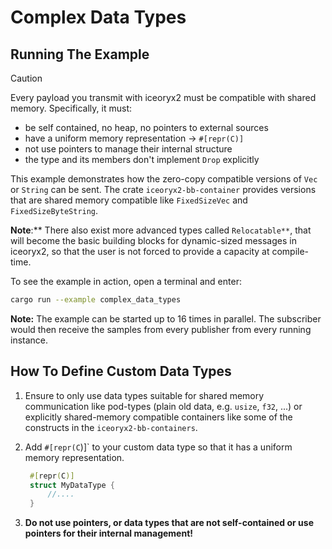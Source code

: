 # Complex Data Types

## Running The Example

> [!CAUTION]
> Every payload you transmit with iceoryx2 must be compatible with shared
> memory. Specifically, it must:
>
> * be self contained, no heap, no pointers to external sources
> * have a uniform memory representation -> `#[repr(C)]`
> * not use pointers to manage their internal structure
> * the type and its members don't implement `Drop` explicitly

This example demonstrates how the zero-copy compatible versions of `Vec` or
`String` can be sent.
The crate `iceoryx2-bb-container` provides versions that are shared memory
compatible like `FixedSizeVec` and `FixedSizeByteString`.

**Note**:** There also exist more advanced types called `Relocatable**`, that
will become the basic building blocks for dynamic-sized messages in iceoryx2, so
that the user is not forced to provide a capacity at compile-time.

To see the example in action, open a terminal and enter:

```sh
cargo run --example complex_data_types
```

**Note:** The example can be started up to 16 times in parallel. The subscriber
would then receive the samples from every publisher from every running instance.

## How To Define Custom Data Types

1. Ensure to only use data types suitable for shared memory communication like
   pod-types (plain old data, e.g. `usize`, `f32`, ...) or explicitly
   shared-memory compatible containers like some of the constructs in the
   `iceoryx2-bb-containers`.
2. Add `#[repr(C`)]` to your custom data type so that it has a uniform memory
   representation.

   ```rust
    #[repr(C)]
    struct MyDataType {
        //....
    }
   ```

3. **Do not use pointers, or data types that are not self-contained or use
   pointers for their internal management!**
